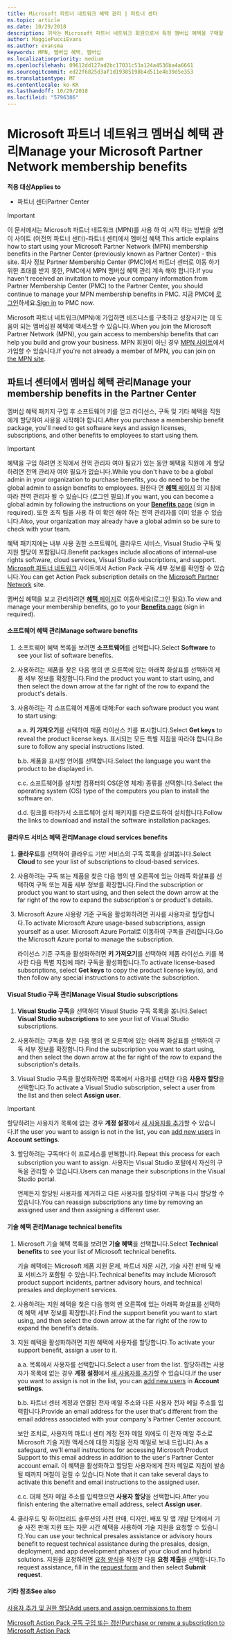 ```yaml
---
title: Microsoft 파트너 네트워크 혜택 관리 | 파트너 센터
ms.topic: article
ms.date: 10/29/2018
description: 귀사는 Microsoft 파트너 네트워크 회원으로서 특정 멤버십 혜택을 구매할 자격이 있습니다. 활성화 하 고 파트너 센터에서 멤버십 혜택을 관리 하는 방법을 설명 합니다.
author: MaggiePucciEvans
ms.author: evansma
keywords: MPN, 멤버십 혜택, 멤버십
ms.localizationpriority: medium
ms.openlocfilehash: 09612dd127ad2bc17031c53a124a4536ba4a6661
ms.sourcegitcommit: ed22f6825d3af1d19385198b4d511e4b39d5e353
ms.translationtype: MT
ms.contentlocale: ko-KR
ms.lasthandoff: 10/29/2018
ms.locfileid: "5796386"
---
```

# <a name="manage-your-microsoft-partner-network-membership-benefits"></a><span data-ttu-id="9f312-105">Microsoft 파트너 네트워크 멤버십 혜택 관리</span><span class="sxs-lookup"><span data-stu-id="9f312-105">Manage your Microsoft Partner Network membership benefits</span></span>

**<span data-ttu-id="9f312-106">적용 대상</span><span class="sxs-lookup"><span data-stu-id="9f312-106">Applies to</span></span>**

-  <span data-ttu-id="9f312-107">파트너 센터</span><span class="sxs-lookup"><span data-stu-id="9f312-107">Partner Center</span></span>

>[!IMPORTANT]
><span data-ttu-id="9f312-108">이 문서에서는 Microsoft 파트너 네트워크 (MPN)를 사용 하 여 시작 하는 방법을 설명이 사이트 (이전의 파트너 센터)-파트너 센터에서 멤버십 혜택.</span><span class="sxs-lookup"><span data-stu-id="9f312-108">This article explains how to start using your Microsoft Partner Network (MPN) membership benefits in the Partner Center (previously known as Partner Center) - this site.</span></span> <span data-ttu-id="9f312-109">회사 정보 Partner Membership Center (PMC)에서 파트너 센터로 이동 하기 위한 초대를 받지 못한, PMC에서 MPN 멤버십 혜택 관리 계속 해야 합니다.</span><span class="sxs-lookup"><span data-stu-id="9f312-109">If you haven't received an invitation to move your company information from Partner Membership Center (PMC) to the Partner Center, you should continue to manage your MPN membership benefits in PMC.</span></span> <span data-ttu-id="9f312-110">지금 PMC에 [로그인](https://partner.microsoft.com/_login?authType=OpenIdConnect)하세요.</span><span class="sxs-lookup"><span data-stu-id="9f312-110">[Sign in](https://partner.microsoft.com/_login?authType=OpenIdConnect) to PMC now.</span></span>   

<span data-ttu-id="9f312-111">Microsoft 파트너 네트워크(MPN)에 가입하면 비즈니스를 구축하고 성장시키는 데 도움이 되는 멤버십원 혜택에 액세스할 수 있습니다.</span><span class="sxs-lookup"><span data-stu-id="9f312-111">When you join the Microsoft Partner Network (MPN), you gain access to membership benefits that can help you build and grow your business.</span></span> <span data-ttu-id="9f312-112">MPN 회원이 아닌 경우 [MPN 사이트](https://partner.microsoft.com/membership)에서 가입할 수 있습니다.</span><span class="sxs-lookup"><span data-stu-id="9f312-112">If you're not already a member of MPN, you can join on [the MPN site](https://partner.microsoft.com/membership).</span></span>


## <a name="manage-your-membership-benefits-in-the-partner-center"></a><span data-ttu-id="9f312-113">파트너 센터에서 멤버십 혜택 관리</span><span class="sxs-lookup"><span data-stu-id="9f312-113">Manage your membership benefits in the Partner Center</span></span>

<span data-ttu-id="9f312-114">멤버십 혜택 패키지 구입 후 소프트웨어 키를 얻고 라이선스, 구독 및 기타 혜택을 직원에게 할당하여 사용을 시작해야 합니다.</span><span class="sxs-lookup"><span data-stu-id="9f312-114">After you purchase a membership benefit package, you'll need to get software keys and assign licenses, subscriptions, and other benefits to employees to start using them.</span></span> 

>[!IMPORTANT]
><span data-ttu-id="9f312-115">혜택을 구입 하려면 조직에서 전역 관리자 여야 필요가 있는 동안 혜택을 직원에 게 할당 하려면 전역 관리자 여야 필요가 없습니다.</span><span class="sxs-lookup"><span data-stu-id="9f312-115">While you don't have to be a global admin in your organization to purchase benefits, you do need to be the global admin to assign benefits to employees.</span></span>  <span data-ttu-id="9f312-116">원한다 면 [ **혜택** 페이지](https://partnercenter.microsoft.com/pcv/partnership/benefits) 의 지침에 따라 전역 관리자 될 수 있습니다 (로그인 필요).</span><span class="sxs-lookup"><span data-stu-id="9f312-116">If you want, you can become a global admin by following the instructions on your [**Benefits** page](https://partnercenter.microsoft.com/pcv/partnership/benefits) (sign in required).</span></span> <span data-ttu-id="9f312-117">또한 조직 팀을 사용 하 여 확인 해야 하는 전역 관리자를 이미 있을 수 있습니다.</span><span class="sxs-lookup"><span data-stu-id="9f312-117">Also, your organization may already have a global admin so be sure to check with your team.</span></span>

<span data-ttu-id="9f312-118">혜택 패키지에는 내부 사용 권한 소프트웨어, 클라우드 서비스, Visual Studio 구독 및 지원 할당이 포함됩니다.</span><span class="sxs-lookup"><span data-stu-id="9f312-118">Benefit packages include allocations of internal-use rights software, cloud services, Visual Studio subscriptions, and support.</span></span> <span data-ttu-id="9f312-119">[Microsoft 파트너 네트워크](https://partner.microsoft.com/membership/internal-use-software) 사이트에서 Action Pack 구독 세부 정보를 확인할 수 있습니다.</span><span class="sxs-lookup"><span data-stu-id="9f312-119">You can get Action Pack subscription details on the [Microsoft Partner Network](https://partner.microsoft.com/membership/internal-use-software) site.</span></span>  

<span data-ttu-id="9f312-120">멤버십 혜택을 보고 관리하려면 [**혜택** 페이지](https://partnercenter.microsoft.com/pcv/partnership/benefits)로 이동하세요(로그인 필요).</span><span class="sxs-lookup"><span data-stu-id="9f312-120">To view and manage your membership benefits, go to your [**Benefits** page](https://partnercenter.microsoft.com/pcv/partnership/benefits) (sign in required).</span></span>

#### <a name="manage-software-benefits"></a><span data-ttu-id="9f312-121">소프트웨어 혜택 관리</span><span class="sxs-lookup"><span data-stu-id="9f312-121">Manage software benefits</span></span>

1.  <span data-ttu-id="9f312-122">소프트웨어 혜택 목록을 보려면 **소프트웨어**를 선택합니다.</span><span class="sxs-lookup"><span data-stu-id="9f312-122">Select **Software** to see your list of software benefits.</span></span> 

2.  <span data-ttu-id="9f312-123">사용하려는 제품을 찾은 다음 행의 맨 오른쪽에 있는 아래쪽 화살표를 선택하여 제품 세부 정보를 확장합니다.</span><span class="sxs-lookup"><span data-stu-id="9f312-123">Find the product you want to start using, and then select the down arrow at the far right of the row to expand the product's details.</span></span> 

3. <span data-ttu-id="9f312-124">사용하려는 각 소프트웨어 제품에 대해:</span><span class="sxs-lookup"><span data-stu-id="9f312-124">For each software product you want to start using:</span></span>

    <span data-ttu-id="9f312-125">a.</span><span class="sxs-lookup"><span data-stu-id="9f312-125">a.</span></span> <span data-ttu-id="9f312-126">**키 가져오기**를 선택하여 제품 라이선스 키를 표시합니다.</span><span class="sxs-lookup"><span data-stu-id="9f312-126">Select **Get keys** to reveal the product license keys.</span></span> <span data-ttu-id="9f312-127">표시되는 모든 특별 지침을 따라야 합니다.</span><span class="sxs-lookup"><span data-stu-id="9f312-127">Be sure to follow any special instructions listed.</span></span>

    <span data-ttu-id="9f312-128">b.</span><span class="sxs-lookup"><span data-stu-id="9f312-128">b.</span></span> <span data-ttu-id="9f312-129">제품을 표시할 언어를 선택합니다.</span><span class="sxs-lookup"><span data-stu-id="9f312-129">Select the language you want the product to be displayed in.</span></span>

    <span data-ttu-id="9f312-130">c.</span><span class="sxs-lookup"><span data-stu-id="9f312-130">c.</span></span> <span data-ttu-id="9f312-131">소프트웨어를 설치할 컴퓨터의 OS(운영 체제) 종류를 선택합니다.</span><span class="sxs-lookup"><span data-stu-id="9f312-131">Select the operating system (OS) type of the computers you plan to install the software on.</span></span>

    <span data-ttu-id="9f312-132">d.</span><span class="sxs-lookup"><span data-stu-id="9f312-132">d.</span></span> <span data-ttu-id="9f312-133">링크를 따라가서 소프트웨어 설치 패키지를 다운로드하여 설치합니다.</span><span class="sxs-lookup"><span data-stu-id="9f312-133">Follow the links to download and install the software installation packages.</span></span>


#### <a name="manage-cloud-services-benefits"></a><span data-ttu-id="9f312-134">클라우드 서비스 혜택 관리</span><span class="sxs-lookup"><span data-stu-id="9f312-134">Manage cloud services benefits</span></span>

1. <span data-ttu-id="9f312-135">**클라우드**를 선택하여 클라우드 기반 서비스의 구독 목록을 살펴봅니다.</span><span class="sxs-lookup"><span data-stu-id="9f312-135">Select **Cloud** to see your list of subscriptions to cloud-based services.</span></span>

2. <span data-ttu-id="9f312-136">사용하려는 구독 또는 제품을 찾은 다음 행의 맨 오른쪽에 있는 아래쪽 화살표를 선택하여 구독 또는 제품 세부 정보를 확장합니다.</span><span class="sxs-lookup"><span data-stu-id="9f312-136">Find the subscription or product you want to start using, and then select the down arrow at the far right of the row to expand the subscription's or product's details.</span></span> 

3. <span data-ttu-id="9f312-137">Microsoft Azure 사용량 기준 구독을 활성화하려면 귀사를 사용자로 할당합니다.</span><span class="sxs-lookup"><span data-stu-id="9f312-137">To activate Microsoft Azure usage-based subscriptions, assign yourself as a user.</span></span> <span data-ttu-id="9f312-138">Microsoft Azure Portal로 이동하여 구독을 관리합니다.</span><span class="sxs-lookup"><span data-stu-id="9f312-138">Go the Microsoft Azure portal to manage the subscription.</span></span>

    <span data-ttu-id="9f312-139">라이선스 기준 구독을 활성화하려면 **키 가져오기**를 선택하여 제품 라이선스 키를 복사한 다음 특별 지침에 따라 구독을 활성화합니다.</span><span class="sxs-lookup"><span data-stu-id="9f312-139">To activate license-based subscriptions, select **Get keys** to copy the product license key(s), and then follow any special instructions to activate the subscription.</span></span>  


#### <a name="manage-visual-studio-subscriptions"></a><span data-ttu-id="9f312-140">Visual Studio 구독 관리</span><span class="sxs-lookup"><span data-stu-id="9f312-140">Manage Visual Studio subscriptions</span></span>

1. <span data-ttu-id="9f312-141">**Visual Studio 구독**을 선택하여 Visual Studio 구독 목록을 봅니다.</span><span class="sxs-lookup"><span data-stu-id="9f312-141">Select **Visual Studio subscriptions** to see your list of Visual Studio subscriptions.</span></span> 

2. <span data-ttu-id="9f312-142">사용하려는 구독을 찾은 다음 행의 맨 오른쪽에 있는 아래쪽 화살표를 선택하여 구독 세부 정보를 확장합니다.</span><span class="sxs-lookup"><span data-stu-id="9f312-142">Find the subscription you want to start using, and then select the down arrow at the far right of the row to expand the subscription's details.</span></span> 

3. <span data-ttu-id="9f312-143">Visual Studio 구독을 활성화하려면 목록에서 사용자를 선택한 다음 **사용자 할당**을 선택합니다.</span><span class="sxs-lookup"><span data-stu-id="9f312-143">To activate a Visual Studio subscription, select a user from the list and then select **Assign user**.</span></span> 

> [!IMPORTANT]  
> <span data-ttu-id="9f312-144">할당하려는 사용자가 목록에 없는 경우 **계정 설정**에서 [새 사용자를 추가](create-user-accounts-and-set-permissions.md)할 수 있습니다.</span><span class="sxs-lookup"><span data-stu-id="9f312-144">If the user you want to assign is not in the list, you can [add new users](create-user-accounts-and-set-permissions.md) in **Account settings**.</span></span>

3. <span data-ttu-id="9f312-145">할당하려는 구독마다 이 프로세스를 반복합니다.</span><span class="sxs-lookup"><span data-stu-id="9f312-145">Repeat this process for each subscription you want to assign.</span></span> <span data-ttu-id="9f312-146">사용자는 Visual Studio 포털에서 자신의 구독을 관리할 수 있습니다.</span><span class="sxs-lookup"><span data-stu-id="9f312-146">Users can manage their subscriptions in the Visual Studio portal.</span></span> 

    <span data-ttu-id="9f312-147">언제든지 할당된 사용자를 제거하고 다른 사용자를 할당하여 구독을 다시 할당할 수 있습니다.</span><span class="sxs-lookup"><span data-stu-id="9f312-147">You can reassign subscriptions any time by removing an assigned user and then assigning a different user.</span></span> 

#### <a name="manage-technical-benefits"></a><span data-ttu-id="9f312-148">기술 혜택 관리</span><span class="sxs-lookup"><span data-stu-id="9f312-148">Manage technical benefits</span></span>

1. <span data-ttu-id="9f312-149">Microsoft 기술 혜택 목록을 보려면 **기술 혜택**을 선택합니다.</span><span class="sxs-lookup"><span data-stu-id="9f312-149">Select **Technical benefits** to see your list of Microsoft technical benefits.</span></span>

    <span data-ttu-id="9f312-150">기술 혜택에는 Microsoft 제품 지원 문제, 파트너 자문 시간, 기술 사전 판매 및 배포 서비스가 포함될 수 있습니다.</span><span class="sxs-lookup"><span data-stu-id="9f312-150">Technical benefits may include Microsoft product support incidents, partner advisory hours, and technical presales and deployment services.</span></span>   

2. <span data-ttu-id="9f312-151">사용하려는 지원 혜택을 찾은 다음 행의 맨 오른쪽에 있는 아래쪽 화살표를 선택하여 혜택 세부 정보를 확장합니다.</span><span class="sxs-lookup"><span data-stu-id="9f312-151">Find the support benefit you want to start using, and then select the down arrow at the far right of the row to expand the benefit's details.</span></span> 

3. <span data-ttu-id="9f312-152">지원 혜택을 활성화하려면 지원 혜택에 사용자를 할당합니다.</span><span class="sxs-lookup"><span data-stu-id="9f312-152">To activate your support benefit, assign a user to it.</span></span> 
   
    <span data-ttu-id="9f312-153">a.</span><span class="sxs-lookup"><span data-stu-id="9f312-153">a.</span></span>  <span data-ttu-id="9f312-154">목록에서 사용자를 선택합니다.</span><span class="sxs-lookup"><span data-stu-id="9f312-154">Select a user from the list.</span></span> <span data-ttu-id="9f312-155">할당하려는 사용자가 목록에 없는 경우 **계정 설정**에서 [새 사용자를 추가](create-user-accounts-and-set-permissions.md)할 수 있습니다.</span><span class="sxs-lookup"><span data-stu-id="9f312-155">If the user you want to assign is not in the list, you can [add new users](create-user-accounts-and-set-permissions.md) in **Account settings**.</span></span>

    <span data-ttu-id="9f312-156">b.</span><span class="sxs-lookup"><span data-stu-id="9f312-156">b.</span></span>  <span data-ttu-id="9f312-157">파트너 센터 계정과 연결된 전자 메일 주소와 다른 사용자 전자 메일 주소를 입력합니다.</span><span class="sxs-lookup"><span data-stu-id="9f312-157">Provide an email address for the user that's different from the email address associated with your company's Partner Center account.</span></span> 
    
    <span data-ttu-id="9f312-158">보안 조치로, 사용자의 파트너 센터 계정 전자 메일 외에도 이 전자 메일 주소로 Microsoft 기술 지원 액세스에 대한 지침을 전자 메일로 보내 드립니다.</span><span class="sxs-lookup"><span data-stu-id="9f312-158">As a safeguard, we'll email instructions for accessing Microsoft Product Support to this email address in addition to the user's Partner Center account email.</span></span> <span data-ttu-id="9f312-159">이 혜택을 활성화하고 할당된 사용자에게 전자 메일로 지침이 발송될 때까지 며칠이 걸릴 수 있습니다.</span><span class="sxs-lookup"><span data-stu-id="9f312-159">Note that it can take several days to activate this benefit and email instructions to the assigned user.</span></span>    
    
    <span data-ttu-id="9f312-160">c.</span><span class="sxs-lookup"><span data-stu-id="9f312-160">c.</span></span>  <span data-ttu-id="9f312-161">대체 전자 메일 주소를 입력했으면 **사용자 할당**을 선택합니다.</span><span class="sxs-lookup"><span data-stu-id="9f312-161">After you finish entering the alternative email address, select **Assign user**.</span></span> 

4. <span data-ttu-id="9f312-162">클라우드 및 하이브리드 솔루션의 사전 판매, 디자인, 배포 및 앱 개발 단계에서 기술 사전 판매 지원 또는 자문 시간 혜택을 사용하여 기술 지원을 요청할 수 있습니다.</span><span class="sxs-lookup"><span data-stu-id="9f312-162">You can use your technical presales assistance or advisory hours benefit to request technical assistance during the presales, design, deployment, and app development phases of your cloud and hybrid solutions.</span></span> <span data-ttu-id="9f312-163">지원을 요청하려면 [요청 양식](https://partnercenter.microsoft.com/pcv/partnership/benefits/createadvisoryhoursservicerequest
)을 작성한 다음 **요청 제출**을 선택합니다.</span><span class="sxs-lookup"><span data-stu-id="9f312-163">To request assistance, fill in the [request form](https://partnercenter.microsoft.com/pcv/partnership/benefits/createadvisoryhoursservicerequest
) and then select **Submit request**.</span></span>


#### <a name="see-also"></a><span data-ttu-id="9f312-164">기타 참조</span><span class="sxs-lookup"><span data-stu-id="9f312-164">See also</span></span>

[<span data-ttu-id="9f312-165">사용자 추가 및 권한 할당</span><span class="sxs-lookup"><span data-stu-id="9f312-165">Add users and assign permissions to them</span></span>](create-user-accounts-and-set-permissions.md)

[<span data-ttu-id="9f312-166">Microsoft Action Pack 구독 구입 또는 갱신</span><span class="sxs-lookup"><span data-stu-id="9f312-166">Purchase or renew a subscription to Microsoft Action Pack</span></span>](mpn-get-action-pack.md)


